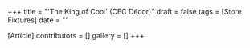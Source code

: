+++
title = "'The King of Cool' (CEC Décor)"
draft = false
tags = [Store Fixtures]
date = ""

[Article]
contributors = []
gallery = []
+++